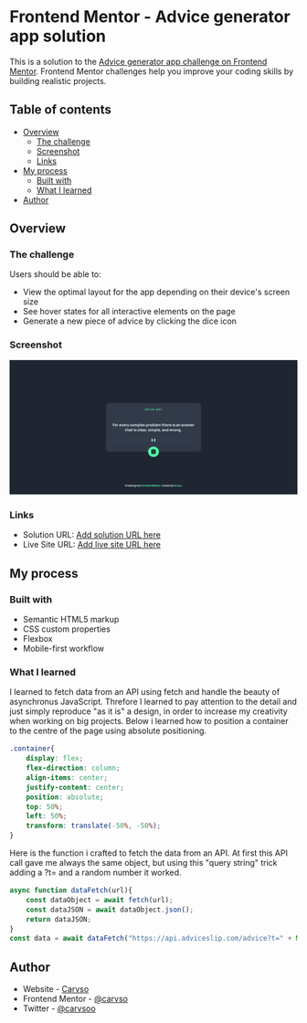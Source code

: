 # Frontend Mentor - Advice generator app solution

This is a solution to the [Advice generator app challenge on Frontend Mentor](https://www.frontendmentor.io/challenges/advice-generator-app-QdUG-13db). Frontend Mentor challenges help you improve your coding skills by building realistic projects.

## Table of contents

- [Overview](#overview)
  - [The challenge](#the-challenge)
  - [Screenshot](#screenshot)
  - [Links](#links)
- [My process](#my-process)
  - [Built with](#built-with)
  - [What I learned](#what-i-learned)
- [Author](#author)

## Overview

### The challenge

Users should be able to:

- View the optimal layout for the app depending on their device's screen size
- See hover states for all interactive elements on the page
- Generate a new piece of advice by clicking the dice icon

### Screenshot

![](./AdviceGenerator_screen.png)

### Links

- Solution URL: [Add solution URL here](https://your-solution-url.com)
- Live Site URL: [Add live site URL here](https://your-live-site-url.com)

## My process

### Built with

- Semantic HTML5 markup
- CSS custom properties
- Flexbox
- Mobile-first workflow

### What I learned
I learned to fetch data from an API using fetch and handle the beauty of asynchronus JavaScript.
Threfore I learned to pay attention to the detail and just simply reproduce "as it is" a design, in order to increase my creativity when working on big projects.
Below i learned how to position a container to the centre of the page using absolute positioning.
```css
.container{
    display: flex;
    flex-direction: column;
    align-items: center;
    justify-content: center;
    position: absolute;
    top: 50%;
    left: 50%;
    transform: translate(-50%, -50%);
}
```
Here is the function i crafted to fetch the data from an API.
At first this API call gave me always the same object, but using this "query string" trick adding a ?t= and a random number it worked.
```js
async function dataFetch(url){
    const dataObject = await fetch(url);
    const dataJSON = await dataObject.json();
    return dataJSON;
}
const data = await dataFetch("https://api.adviceslip.com/advice?t=" + Math.random());
```
## Author

- Website - [Carvso](https://carvso.me)
- Frontend Mentor - [@carvso](https://www.frontendmentor.io/profile/carvso)
- Twitter - [@carvsoo](https://www.twitter.com/carvsoo)